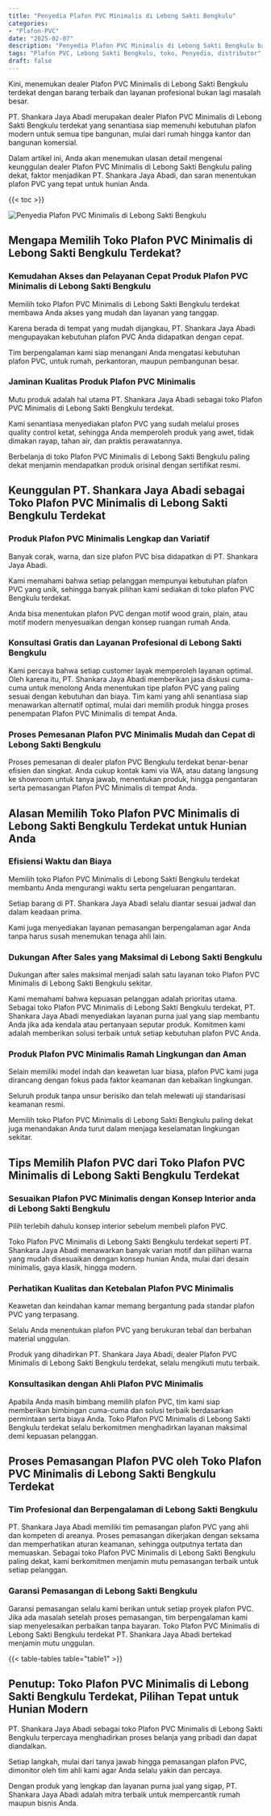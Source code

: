 ```yaml
---
title: "Penyedia Plafon PVC Minimalis di Lebong Sakti Bengkulu"
categories: 
- "Plafon-PVC"
date: "2025-02-07"
description: "Penyedia Plafon PVC Minimalis di Lebong Sakti Bengkulu bagi rumah, perkantoran, dan gerai. Produk terbaik, variasi motif, variasi warna menarik, beserta servis penempatan dikerjakan oleh tim ahli dan kepastian resmi!|Servis distribusi Plafon PVC Minimalis di Lebong Sakti Bengkulu bagi keperluan rumah, kantor, maupun toko, beserta produk unggulan dan instalasi oleh teknisi berpengalaman serta jaminan resmi.|Alternatif Plafon PVC Minimalis di Lebong Sakti Bengkulu yang terbukti untuk tempat tinggal, perkantoran, serta gerai, dengan plafon berkualitas dan instalasi oleh tim berpengalaman dan kepastian resmi.|Distribusi Plafon PVC Minimalis di Lebong Sakti Bengkulu bagi hunian, office, dan gerai, beserta material berkualitas dan pemasangan ditangani oleh tim berpengalaman, disertai beserta kepastian resmi.}"
tags: "Plafon PVC, Lebong Sakti Bengkulu, toko, Penyedia, distributor"
draft: false
---
```


Kini, menemukan dealer Plafon PVC Minimalis di Lebong Sakti Bengkulu terdekat dengan barang terbaik dan layanan profesional bukan lagi masalah besar.

PT. Shankara Jaya Abadi merupakan dealer Plafon PVC Minimalis di Lebong Sakti Bengkulu terdekat yang senantiasa siap memenuhi kebutuhan plafon modern untuk semua tipe bangunan, mulai dari rumah hingga kantor dan bangunan komersial.

Dalam artikel ini, Anda akan menemukan ulasan detail mengenai keunggulan dealer Plafon PVC Minimalis di Lebong Sakti Bengkulu paling dekat, faktor menjadikan PT. Shankara Jaya Abadi, dan saran menentukan plafon PVC yang tepat untuk hunian Anda.

{{< toc >}}

![Penyedia Plafon PVC Minimalis di Lebong Sakti Bengkulu](/images/Plafon-PVC/Penyedia-Plafon-PVC-Minimalis-di-Lebong-Sakti-Bengkulu.png)


## Mengapa Memilih Toko Plafon PVC Minimalis di Lebong Sakti Bengkulu Terdekat?

### Kemudahan Akses dan Pelayanan Cepat Produk Plafon PVC Minimalis di Lebong Sakti Bengkulu

Memilih toko Plafon PVC Minimalis di Lebong Sakti Bengkulu terdekat membawa Anda akses yang mudah dan layanan yang tanggap.

Karena berada di tempat yang mudah dijangkau, PT. Shankara Jaya Abadi mengupayakan kebutuhan plafon PVC Anda didapatkan dengan cepat.

Tim berpengalaman kami siap menangani Anda mengatasi kebutuhan plafon PVC, untuk rumah, perkantoran, maupun pembangunan besar.

### Jaminan Kualitas Produk Plafon PVC Minimalis

Mutu produk adalah hal utama PT. Shankara Jaya Abadi sebagai toko Plafon PVC Minimalis di Lebong Sakti Bengkulu terdekat.

Kami senantiasa menyediakan plafon PVC yang sudah melalui proses quality control ketat, sehingga Anda memperoleh produk yang awet, tidak dimakan rayap, tahan air, dan praktis perawatannya.

Berbelanja di toko Plafon PVC Minimalis di Lebong Sakti Bengkulu paling dekat menjamin mendapatkan produk orisinal dengan sertifikat resmi.

## Keunggulan PT. Shankara Jaya Abadi sebagai Toko Plafon PVC Minimalis di Lebong Sakti Bengkulu Terdekat

### Produk Plafon PVC Minimalis Lengkap dan Variatif

Banyak corak, warna, dan size plafon PVC bisa didapatkan di PT. Shankara Jaya Abadi.

Kami memahami bahwa setiap pelanggan mempunyai kebutuhan plafon PVC yang unik, sehingga banyak pilihan kami sediakan di toko plafon PVC Bengkulu terdekat.

Anda bisa menentukan plafon PVC dengan motif wood grain, plain, atau motif modern menyesuaikan dengan konsep ruangan rumah Anda.

### Konsultasi Gratis dan Layanan Profesional di Lebong Sakti Bengkulu

Kami percaya bahwa setiap customer layak memperoleh layanan optimal. Oleh karena itu, PT. Shankara Jaya Abadi memberikan jasa diskusi cuma-cuma untuk menolong Anda menentukan tipe plafon PVC yang paling sesuai dengan kebutuhan dan biaya. Tim kami yang ahli senantiasa siap menawarkan alternatif optimal, mulai dari memilih produk hingga proses penempatan Plafon PVC Minimalis di tempat Anda.

### Proses Pemesanan Plafon PVC Minimalis Mudah dan Cepat di Lebong Sakti Bengkulu

Proses pemesanan di dealer plafon PVC Bengkulu terdekat benar-benar efisien dan singkat. Anda cukup kontak kami via WA, atau datang langsung ke showroom untuk tanya jawab, menentukan produk, hingga pengantaran serta pemasangan Plafon PVC Minimalis di tempat Anda.

## Alasan Memilih Toko Plafon PVC Minimalis di Lebong Sakti Bengkulu Terdekat untuk Hunian Anda

### Efisiensi Waktu dan Biaya

Memilih toko Plafon PVC Minimalis di Lebong Sakti Bengkulu terdekat membantu Anda mengurangi waktu serta pengeluaran pengantaran.

Setiap barang di PT. Shankara Jaya Abadi selalu diantar sesuai jadwal dan dalam keadaan prima.

Kami juga menyediakan layanan pemasangan berpengalaman agar Anda tanpa harus susah menemukan tenaga ahli lain.

### Dukungan After Sales yang Maksimal di Lebong Sakti Bengkulu

Dukungan after sales maksimal menjadi salah satu layanan toko Plafon PVC Minimalis di Lebong Sakti Bengkulu sekitar.

Kami memahami bahwa kepuasan pelanggan adalah prioritas utama. Sebagai toko Plafon PVC Minimalis di Lebong Sakti Bengkulu terdekat, PT. Shankara Jaya Abadi menyediakan layanan purna jual yang siap membantu Anda jika ada kendala atau pertanyaan seputar produk. Komitmen kami adalah memberikan solusi terbaik untuk setiap kebutuhan plafon PVC Anda.

### Produk Plafon PVC Minimalis Ramah Lingkungan dan Aman

Selain memiliki model indah dan keawetan luar biasa, plafon PVC kami juga dirancang dengan fokus pada faktor keamanan dan kebaikan lingkungan.

Seluruh produk tanpa unsur berisiko dan telah melewati uji standarisasi keamanan resmi.

Memilih toko Plafon PVC Minimalis di Lebong Sakti Bengkulu paling dekat juga menandakan Anda turut dalam menjaga keselamatan lingkungan sekitar.

## Tips Memilih Plafon PVC dari Toko Plafon PVC Minimalis di Lebong Sakti Bengkulu Terdekat

### Sesuaikan Plafon PVC Minimalis dengan Konsep Interior anda di Lebong Sakti Bengkulu

Pilih terlebih dahulu konsep interior sebelum membeli plafon PVC.

Toko Plafon PVC Minimalis di Lebong Sakti Bengkulu terdekat seperti PT. Shankara Jaya Abadi menawarkan banyak varian motif dan pilihan warna yang mudah disesuaikan dengan konsep hunian Anda, mulai dari desain minimalis, gaya klasik, hingga modern.

### Perhatikan Kualitas dan Ketebalan Plafon PVC Minimalis

Keawetan dan keindahan kamar memang bergantung pada standar plafon PVC yang terpasang.

Selalu Anda menentukan plafon PVC yang berukuran tebal dan berbahan material unggulan.

Produk yang dihadirkan PT. Shankara Jaya Abadi, dealer Plafon PVC Minimalis di Lebong Sakti Bengkulu terdekat, selalu mengikuti mutu terbaik.

### Konsultasikan dengan Ahli Plafon PVC Minimalis

Apabila Anda masih bimbang memilih plafon PVC, tim kami siap memberikan bimbingan cuma-cuma dan solusi terbaik berdasarkan permintaan serta biaya Anda. Toko Plafon PVC Minimalis di Lebong Sakti Bengkulu terdekat selalu berkomitmen menghadirkan layanan maksimal demi kepuasan pelanggan.

## Proses Pemasangan Plafon PVC oleh Toko Plafon PVC Minimalis di Lebong Sakti Bengkulu Terdekat

### Tim Profesional dan Berpengalaman di Lebong Sakti Bengkulu

PT. Shankara Jaya Abadi memiliki tim pemasangan plafon PVC yang ahli dan kompeten di areanya. Proses pemasangan dikerjakan dengan seksama dan memperhatikan aturan keamanan, sehingga outputnya tertata dan memuaskan. Sebagai toko Plafon PVC Minimalis di Lebong Sakti Bengkulu paling dekat, kami berkomitmen menjamin mutu pemasangan terbaik untuk setiap pelanggan.

### Garansi Pemasangan di Lebong Sakti Bengkulu

Garansi pemasangan selalu kami berikan untuk setiap proyek plafon PVC. Jika ada masalah setelah proses pemasangan, tim berpengalaman kami siap menyelesaikan perbaikan tanpa bayaran. Toko Plafon PVC Minimalis di Lebong Sakti Bengkulu terdekat PT. Shankara Jaya Abadi bertekad menjamin mutu unggulan.

{{< table-tables table="table1" >}}

## Penutup: Toko Plafon PVC Minimalis di Lebong Sakti Bengkulu Terdekat, Pilihan Tepat untuk Hunian Modern

PT. Shankara Jaya Abadi sebagai toko Plafon PVC Minimalis di Lebong Sakti Bengkulu terpercaya menghadirkan proses belanja yang pribadi dan dapat diandalkan.

Setiap langkah, mulai dari tanya jawab hingga pemasangan plafon PVC, dimonitor oleh tim ahli kami agar Anda selalu yakin dan percaya.

Dengan produk yang lengkap dan layanan purna jual yang sigap, PT. Shankara Jaya Abadi adalah mitra terbaik untuk mempercantik rumah maupun bisnis Anda.